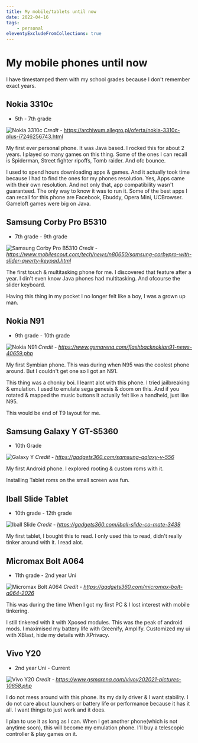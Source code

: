 ```yaml
---
title: My mobile/tablets until now 
date: 2022-04-16
tags:
	- personal
eleventyExcludeFromCollections: true
---
```


# My mobile phones until now  #

I have timestamped them with my school grades because I don't remember exact years.

## Nokia 3310c ##
  * 5th - 7th grade

![Nokia 3310c](https://3.allegroimg.com/s1024/0c4bb1/6aa36b5d483792bbbf8201a916e3)
*Credit* - https://archiwum.allegro.pl/oferta/nokia-3310c-plus-i7246256743.html

My first ever personal phone. It was Java based. I rocked this for about 2 years. I played so many games on this thing. Some of the ones I can recall is Spiderman, Street fighter ripoffs, Tomb raider. And ofc bounce.

I used to spend hours downloading apps & games. And it actually took time because I had to find the ones for my phones resolution. Yes, Apps came with their own resolution. And not only that, app compatibility wasn't guaranteed. The only way to know it was to run it.
Some of the best apps I can recall for this phone are Facebook, Ebuddy, Opera Mini, UCBrowser. Gameloft games were big on Java.

## Samsung Corby Pro B5310 ##
  * 7th grade - 9th grade
  
![Samsung Corby Pro B5310](https://ms2.tudocdn.net/203707?w=500&h=419)
*Credit - https://www.mobilescout.com/tech/news/n80650/samsung-corbypro-with-slider-qwerty-keypad.html*
  
The first touch & multitasking phone for me. I discovered that feature after a year. I din't even know Java phones had multitasking. And ofcourse the slider keyboard.

Having this thing in my pocket I no longer felt like a boy, I was a grown up man.

## Nokia N91 ##
  * 9th grade - 10th grade

![Nokia N91](https://fdn.gsmarena.com/imgroot/news/19/12/flashback-nokia-n91/-727/gsmarena_002.jpg)
*Credit - https://www.gsmarena.com/flashbacknokian91-news-40659.php*

My first Symbian phone. This was during when N95 was the coolest phone around. But I couldn't get one so I got an N91. 

This thing was a chonky boi. I learnt alot with this phone. I tried jailbreaking & emulation. I used to emulate sega genesis & doom on this. And if you rotated & mapped the music buttons It actually felt like a handheld, just like N95.
  
This would be end of T9 layout for me.
  
## Samsung Galaxy Y GT-S5360 ##
  * 10th Grade
  
![Galaxy Y](https://drop.ndtv.com/TECH/product_database/images/530201330723PM_635_samsung_galaxy_y.png?downsize=*:420&output-quality=80)
*Credit - https://gadgets360.com/samsung-galaxy-y-556*

My first Android phone. I explored rooting & custom roms with it. 

Installing Tablet roms on the small screen was fun.

## Iball Slide Tablet ##
  * 10th grade - 12th grade

![Iball Slide](https://drop.ndtv.com/TECH/product_database/images/415201643705PM_635_iball_slide_co_mate.jpeg?downsize=*:420&output-quality=80)
*Credit - https://gadgets360.com/iball-slide-co-mate-3439*

My first tablet, I bought this to read. I only used this to read, didn't really tinker around with it.
I read alot.

## Micromax Bolt A064 ##
  * 11th grade - 2nd year Uni

![Micromax Bolt A064](https://drop.ndtv.com/TECH/product_database/images/103201434000PM_635_micromax_bolt_ao64.jpeg?downsize=*:420&output-quality=80)
*Credit - https://gadgets360.com/micromax-bolt-a064-2026*

This was during the time When I got my first PC & I lost interest with mobile tinkering.

I still tinkered with it with Xposed modules. This was the peak of android mods. I maximised my battery life with Greenify, Amplify. Customized my ui with XBlast, hide my details with XPrivacy. 

## Vivo Y20 ##
  * 2nd year Uni - Current

![Vivo Y20](https://fdn2.gsmarena.com/vv/pics/vivo/vivo-y20-2021-1.jpg)
*Credit - https://www.gsmarena.com/vivoy202021-pictures-10658.php*

I do not mess around with this phone. Its my daily driver & I want stability. I do not care about launchers or battery life or performance because it has it all. I want things to just work and it does. 

I plan to use it as long as I can. When I get another phone(which is not anytime soon), this will become my emulation phone. I'll buy a telescopic controller & play games on it.
